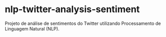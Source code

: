 # nlp-twitter-analysis-sentiment
Projeto de análise de sentimentos do Twitter utilizando Processamento de Linguagem Natural (NLP).

